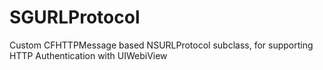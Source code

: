 SGURLProtocol
=============

Custom CFHTTPMessage based NSURLProtocol subclass, for supporting HTTP Authentication with UIWebiView